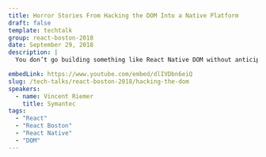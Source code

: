 ```yaml
---
title: Horror Stories From Hacking the DOM Into a Native Platform
draft: false
template: techtalk
group: react-boston-2018
date: September 29, 2018
description: |
  You don’t go building something like React Native DOM without anticipating a few bruises along the way. Most of its development was a loop of hitting roadblocks and finding “creative” solutions around them. In this talk I’ll highlight some of of the largest roadblocks faced in React Native DOM’s development and the (occasionally absurd) solutions it took to overcome them such as Image’s tintColor prop, layout animations, the back handler, and more.

embedLink: https://www.youtube.com/embed/dlIVDbn6eiQ
slug: /tech-talks/react-boston-2018/hacking-the-dom
speakers:
  - name: Vincent Riemer
    title: Symantec
tags:
  - "React"
  - "React Boston"
  - "React Native"
  - "DOM"
---
```

